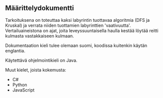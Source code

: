## Määrittelydokumentti

Tarkoituksena on toteuttaa kaksi labyrintin tuottavaa algoritmia (DFS ja Kruskal) ja verrata niiden
tuottamien labyrinttien 'vaativuutta'. Vertailuaineistona on ajat, joita leveyssuuntaisella haulla kestää löytää reitti kulmasta 
vastakkaiseen kulmaan.

Dokumentaation kieli tulee olemaan suomi, koodissa kuitenkin käytän englantia.

Käytettävä ohjelmointikieli on Java.

Muut kielet, joista kokemusta:
 - C#
 - Python
 - JavaScript
